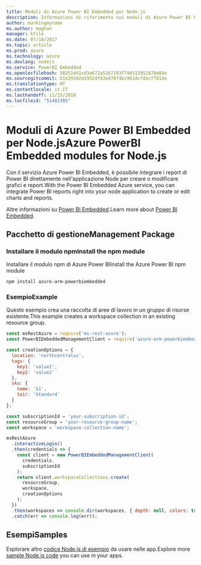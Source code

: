```yaml
---
title: Moduli di Azure Power BI Embedded per Node.js
description: Informazioni di riferimento sui moduli di Azure Power BI Embedded per Node.js
author: markingmyname
ms.author: maghan
manager: kfile
ms.date: 07/18/2017
ms.topic: article
ms.prod: azure
ms.technology: azure
ms.devlang: nodejs
ms.service: PowerBI Embedded
ms.openlocfilehash: 58251dd1cd3a672a5167193f74d311952d70e84e
ms.sourcegitcommit: b1e29342a19524f43ed70f4bc961dcfdacffb14a
ms.translationtype: HT
ms.contentlocale: it-IT
ms.lasthandoff: 11/15/2018
ms.locfileid: "51481395"
---
```

# <a name="azure-powerbi-embedded-modules-for-nodejs"></a><span data-ttu-id="a956a-103">Moduli di Azure Power BI Embedded per Node.js</span><span class="sxs-lookup"><span data-stu-id="a956a-103">Azure PowerBI Embedded modules for Node.js</span></span>

<span data-ttu-id="a956a-104">Con il servizio Azure Power BI Embedded, è possibile integrare i report di Power BI direttamente nell'applicazione Node per creare o modificare grafici e report.</span><span class="sxs-lookup"><span data-stu-id="a956a-104">With the Power BI Embedded Azure service, you can integrate Power BI reports right into your node application to create or edit charts and reports.</span></span>

<span data-ttu-id="a956a-105">Altre informazioni su [Power BI Embedded](https://powerbi.microsoft.com/documentation/powerbi-developer-embedding/).</span><span class="sxs-lookup"><span data-stu-id="a956a-105">Learn more about [Power BI Embedded](https://powerbi.microsoft.com/documentation/powerbi-developer-embedding/).</span></span>

## <a name="management-package"></a><span data-ttu-id="a956a-106">Pacchetto di gestione</span><span class="sxs-lookup"><span data-stu-id="a956a-106">Management Package</span></span>

### <a name="install-the-npm-module"></a><span data-ttu-id="a956a-107">Installare il modulo npm</span><span class="sxs-lookup"><span data-stu-id="a956a-107">Install the npm module</span></span>

<span data-ttu-id="a956a-108">Installare il modulo npm di Azure Power BI</span><span class="sxs-lookup"><span data-stu-id="a956a-108">Install the Azure Power BI npm module</span></span>

```bash
npm install azure-arm-powerbiembedded
```

### <a name="example"></a><span data-ttu-id="a956a-109">Esempio</span><span class="sxs-lookup"><span data-stu-id="a956a-109">Example</span></span>

<span data-ttu-id="a956a-110">Questo esempio crea una raccolta di aree di lavoro in un gruppo di risorse esistente.</span><span class="sxs-lookup"><span data-stu-id="a956a-110">This example creates a workspace collection in an existing resource group.</span></span>

```javascript
const msRestAzure = require('ms-rest-azure');
const PowerBIEmbeddedManagementClient = require('azure-arm-powerbiembedded');

const creationOptions = {
  location: 'northcentralus',
  tags: {
    key1: 'value1',
    key2: 'value2'
  },
  sku: {
    name: 'S1',
    teir: 'Standard'
  }
};

const subscriptionId = 'your-subscription-id';
const resourceGroup = 'your-resource-group-name';
const workspace = 'workspace-collection-name';

msRestAzure
  .interactiveLogin()
  .then(credentials => {
    const client = new PowerBIEmbeddedManagementClient(
      credentials,
      subscriptionId
    );
    return client.workspaceCollections.create(
      resourceGroup,
      workspace,
      creationOptions
    );
  })
  .then(workspaces => console.dir(workspaces, { depth: null, colors: true }))
  .catch(err => console.log(err));
```

## <a name="samples"></a><span data-ttu-id="a956a-111">Esempi</span><span class="sxs-lookup"><span data-stu-id="a956a-111">Samples</span></span>

<span data-ttu-id="a956a-112">Esplorare altro [codice Node.js di esempio](https://azure.microsoft.com/resources/samples/?platform=nodejs) da usare nelle app.</span><span class="sxs-lookup"><span data-stu-id="a956a-112">Explore more [sample Node.js code](https://azure.microsoft.com/resources/samples/?platform=nodejs) you can use in your apps.</span></span>
